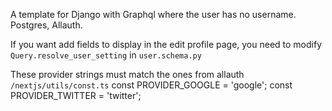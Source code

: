 A template for Django with Graphql where the user has no username. Postgres, Allauth.

If you want add fields to display in the edit profile page, you need to modify 
`Query.resolve_user_setting` in `user.schema.py` 

These provider strings must match the ones from allauth `/nextjs/utils/const.ts`
const PROVIDER_GOOGLE = 'google';
const PROVIDER_TWITTER = 'twitter';